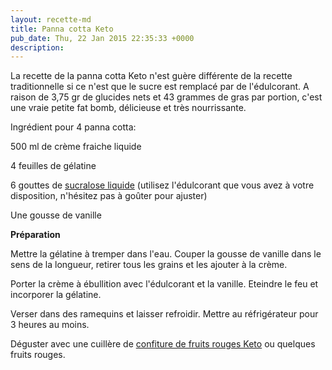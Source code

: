 ```yaml
---
layout: recette-md
title: Panna cotta Keto
pub_date: Thu, 22 Jan 2015 22:35:33 +0000
description: 
---
```

La recette de la panna cotta Keto n'est guère différente de la recette traditionnelle si ce n'est que le sucre est remplacé par de l'édulcorant. A raison de 3,75 gr de glucides nets et 43 grammes de gras par portion, c'est une vraie petite fat bomb, délicieuse et très nourrissante.

Ingrédient pour 4 panna cotta:

500 ml de crème fraiche liquide

4 feuilles de gélatine

6 gouttes de <a href="http://www.amazon.com/EZ-Sweetz-2oz-Liquid-Sweetener-Servings/dp/B002MO765O">sucralose liquide</a> (utilisez l'édulcorant que vous avez à votre disposition, n'hésitez pas à goûter pour ajuster)

Une gousse de vanille

<strong>Préparation</strong>

Mettre la gélatine à tremper dans l'eau. Couper la gousse de vanille dans le sens de la longueur, retirer tous les grains et les ajouter à la crème.

Porter la crème à ébullition avec l'édulcorant et la vanille. Eteindre le feu et incorporer la gélatine.

Verser dans des ramequins et laisser refroidir. Mettre au réfrigérateur pour 3 heures au moins.

Déguster avec une cuillère de <a title="Confiture Keto" href="http://ketorama.ma/confiture-keto/">confiture de fruits rouges Keto</a> ou quelques fruits rouges.

